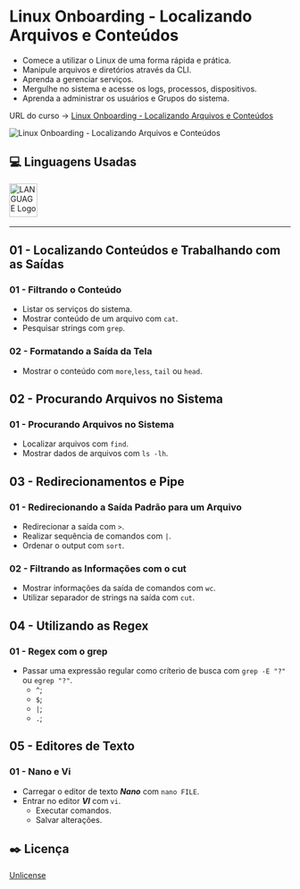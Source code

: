 # Linux Onboarding - Localizando Arquivos e Conteúdos

* Comece a utilizar o Linux de uma forma rápida e prática.
* Manipule arquivos e diretórios através da CLI.
* Aprenda a gerenciar serviços.
* Mergulhe no sistema e acesse os logs, processos, dispositivos.
* Aprenda a administrar os usuários e Grupos do sistema.

URL do curso -> [Linux Onboarding - Localizando Arquivos e Conteúdos](https://cursos.alura.com.br/course/linux-onboarding-arquivos-conteudos)

![Linux Onboarding - Localizando Arquivos e Conteúdos](https://alura.com.br/assets/api/share/curso-linux-onboarding-arquivos-conteudos.png)

## :computer: Linguagens Usadas
<div>
    <img alt='LANGUAGE Logo' height='60' width='50' src='https://raw.githubusercontent.com/get-icon/geticon/fc0f660daee147afb4a56c64e12bde6486b73e39/icons/linux-tux.svg' />&nbsp;
</div>

***

## 01 - Localizando Conteúdos e Trabalhando com as Saídas

### 01 - Filtrando o Conteúdo
* Listar os serviços do sistema.
* Mostrar conteúdo de um arquivo com `cat`.
* Pesquisar strings com `grep`.

### 02 - Formatando a Saída da Tela
* Mostrar o conteúdo com `more`,`less`, `tail` ou `head`.

## 02 - Procurando Arquivos no Sistema

### 01 - Procurando Arquivos no Sistema
* Localizar arquivos com `find`.
* Mostrar dados de arquivos com `ls -lh`.

## 03 - Redirecionamentos e Pipe

### 01 - Redirecionando a Saída Padrão para um Arquivo
* Redirecionar a saída com `>`.
* Realizar sequência de comandos com `|`.
* Ordenar o output com `sort`.

### 02 - Filtrando as Informações com o cut
* Mostrar informações da saída de comandos com `wc`.
* Utilizar separador de strings na saída com `cut`.

## 04 - Utilizando as Regex

### 01 - Regex com o grep
* Passar uma expressão regular como críterio de busca com `grep -E "?"` ou `egrep "?"`.
    * `^`;
    * `$`;
    * `|`;
    * `.`;

## 05 - Editores de Texto

### 01 - Nano e Vi
* Carregar o editor de texto ***Nano*** com `nano FILE`.
* Entrar no editor ***VI*** com `vi`.
    * Executar comandos.
    * Salvar alterações.

## :black_nib: Licença
[Unlicense](https://unlicense.org)